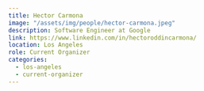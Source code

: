 ```yaml
---
title: Hector Carmona
image: "/assets/img/people/hector-carmona.jpeg"
description: Software Engineer at Google
link: https://www.linkedin.com/in/hectoroddincarmona/
location: Los Angeles
role: Current Organizer
categories:
  - los-angeles
  - current-organizer
---
```

